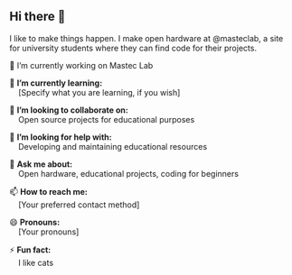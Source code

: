 ## Hi there 👋

I like to make things happen. I make open hardware at @masteclab, a site for university students where they can find code for their projects.

🔭 I’m currently working on Mastec Lab

🌱 **I’m currently learning:**  
&nbsp;&nbsp;&nbsp;&nbsp;[Specify what you are learning, if you wish]

👯 **I’m looking to collaborate on:**  
&nbsp;&nbsp;&nbsp;&nbsp;Open source projects for educational purposes

🤔 **I’m looking for help with:**  
&nbsp;&nbsp;&nbsp;&nbsp;Developing and maintaining educational resources

💬 **Ask me about:**  
&nbsp;&nbsp;&nbsp;&nbsp;Open hardware, educational projects, coding for beginners

📫 **How to reach me:**  
&nbsp;&nbsp;&nbsp;&nbsp;[Your preferred contact method]

😄 **Pronouns:**  
&nbsp;&nbsp;&nbsp;&nbsp;[Your pronouns]

⚡ **Fun fact:**  
&nbsp;&nbsp;&nbsp;&nbsp;I like cats
